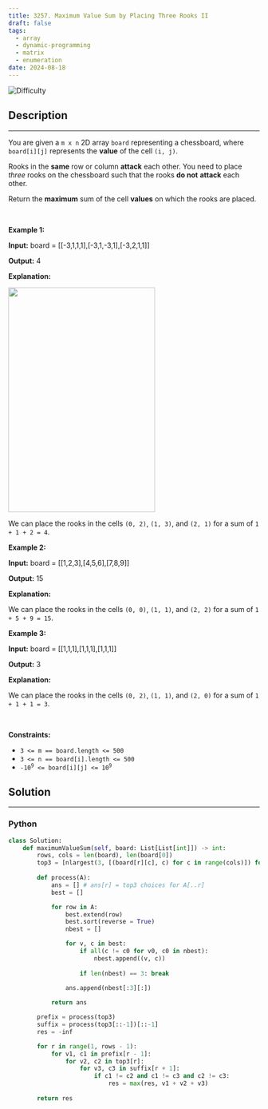 ```yaml
---
title: 3257. Maximum Value Sum by Placing Three Rooks II
draft: false
tags: 
  - array
  - dynamic-programming
  - matrix
  - enumeration
date: 2024-08-18
---
```


![Difficulty](https://img.shields.io/badge/Difficulty-Hard-blue.svg)

## Description

---
<p>You are given a <code>m x n</code> 2D array <code>board</code> representing a chessboard, where <code>board[i][j]</code> represents the <strong>value</strong> of the cell <code>(i, j)</code>.</p>

<p>Rooks in the <strong>same</strong> row or column <strong>attack</strong> each other. You need to place <em>three</em> rooks on the chessboard such that the rooks <strong>do not</strong> <strong>attack</strong> each other.</p>

<p>Return the <strong>maximum</strong> sum of the cell <strong>values</strong> on which the rooks are placed.</p>

<p>&nbsp;</p>
<p><strong class="example">Example 1:</strong></p>

<div class="example-block">
<p><strong>Input:</strong> <span class="example-io">board = </span>[[-3,1,1,1],[-3,1,-3,1],[-3,2,1,1]]</p>

<p><strong>Output:</strong> 4</p>

<p><strong>Explanation:</strong></p>

<p><img alt="" src="https://assets.leetcode.com/uploads/2024/08/08/rooks2.png" style="width: 294px; height: 450px;" /></p>

<p>We can place the rooks in the cells <code>(0, 2)</code>, <code>(1, 3)</code>, and <code>(2, 1)</code> for a sum of <code>1 + 1 + 2 = 4</code>.</p>
</div>

<p><strong class="example">Example 2:</strong></p>

<div class="example-block">
<p><strong>Input:</strong> <span class="example-io">board = [[1,2,3],[4,5,6],[7,8,9]]</span></p>

<p><strong>Output:</strong> <span class="example-io">15</span></p>

<p><strong>Explanation:</strong></p>

<p>We can place the rooks in the cells <code>(0, 0)</code>, <code>(1, 1)</code>, and <code>(2, 2)</code> for a sum of <code>1 + 5 + 9 = 15</code>.</p>
</div>

<p><strong class="example">Example 3:</strong></p>

<div class="example-block">
<p><strong>Input:</strong> <span class="example-io">board = [[1,1,1],[1,1,1],[1,1,1]]</span></p>

<p><strong>Output:</strong> <span class="example-io">3</span></p>

<p><strong>Explanation:</strong></p>

<p>We can place the rooks in the cells <code>(0, 2)</code>, <code>(1, 1)</code>, and <code>(2, 0)</code> for a sum of <code>1 + 1 + 1 = 3</code>.</p>
</div>

<p>&nbsp;</p>
<p><strong>Constraints:</strong></p>

<ul>
	<li><code>3 &lt;= m == board.length &lt;= 500</code></li>
	<li><code>3 &lt;= n == board[i].length &lt;= 500</code></li>
	<li><code>-10<sup>9</sup> &lt;= board[i][j] &lt;= 10<sup>9</sup></code></li>
</ul>


## Solution

---
### Python
``` py title='maximum-value-sum-by-placing-three-rooks-ii'
class Solution:
    def maximumValueSum(self, board: List[List[int]]) -> int:
        rows, cols = len(board), len(board[0])
        top3 = [nlargest(3, [(board[r][c], c) for c in range(cols)]) for r in range(rows)]
        
        def process(A):
            ans = [] # ans[r] = top3 choices for A[..r]
            best = []

            for row in A:
                best.extend(row)
                best.sort(reverse = True)
                nbest = []

                for v, c in best:
                    if all(c != c0 for v0, c0 in nbest):
                        nbest.append((v, c))
                    
                    if len(nbest) == 3: break
                
                ans.append(nbest[:3][:])

            return ans

        prefix = process(top3)
        suffix = process(top3[::-1])[::-1]
        res = -inf

        for r in range(1, rows - 1):
            for v1, c1 in prefix[r - 1]:
                for v2, c2 in top3[r]:
                    for v3, c3 in suffix[r + 1]:
                        if c1 != c2 and c1 != c3 and c2 != c3:
                            res = max(res, v1 + v2 + v3)
        
        return res

```


